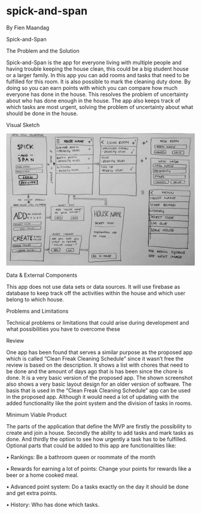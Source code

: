# spick-and-span
By Fien Maandag

Spick-and-Span

The Problem and the Solution

Spick-and-Span is the app for everyone living with multiple people and having trouble keeping the house clean, this could be a big student house or a larger family. In this app you can add rooms and tasks that need to be fulfilled for this room. It is also possible to mark the cleaning duty done. By doing so you can earn points with which you can compare how much everyone has done in the house. This resolves the problem of uncertainty about who has done enough in the house. The app also keeps track of which tasks are most urgent, solving the problem of uncertainty about what should be done in the house.

Visual Sketch

![Screenshot](/doc/S&S_Visual_Sketch.JPG)

Data & External Components

This app does not use data sets or data sources. It will use firebase as database to keep track off the activities within the house and which user belong to which house.

Problems and Limitations

Technical problems or limitations that could arise during development and what possibilities you have to overcome these

Review

One app has been found that serves a similar purpose as the proposed app which is called “Clean Freak Cleaning Schedule” since it wasn’t free the review is based on the description. It shows a list with chores that need to be done and the amount of days ago that is has been since the chore is done. It is a very basic version of the proposed app. The shown screenshot also shows a very basic layout design for an older version of software. The basis that is used in the “Clean Freak Cleaning Schedule” app can be used in the proposed app. Although it would need a lot of updating with the added functionality like the point system and the division of tasks in rooms.

Minimum Viable Product

The parts of the application that define the MVP are firstly the possibility to create and join a house. Secondly the ability to add tasks and mark tasks as done. And thirdly the option to see how urgently a task has to be fulfilled.
Optional parts that could be added to this app are functionalities like:

•	Rankings: Be a bathroom queen or roommate of the month

•	Rewards for earning a lot of points: Change your points for rewards like a beer or a home cooked meal.

•	Advanced point system: Do a tasks exactly on the day it should be done and get extra points.

•	History: Who has done which tasks.
